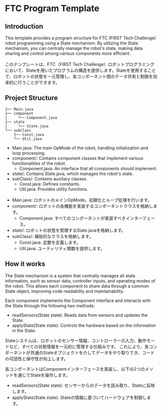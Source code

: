 # FTC Program Template
## Introduction
This template provides a program structure for FTC (FIRST Tech Challenge) robot programming using a State mechanism.
By utilizing the State mechanism, you can centrally manage the robot's state, making data sharing and control among various components more efficient.
<br><br>
このテンプレートは、FTC（FIRST Tech Challenge）ロボットプログラミングにおいて、Stateを用いたプログラムの構造を提供します。Stateを使用することで、ロボットの状態を一元管理し、各コンポーネント間のデータ共有と制御を効率的に行うことができます。

## Project Structure
```
├── Main.java
├── component
│     └── Component.java
├── state
│     └── State.java
└── subClass
    ├── Const.java
    └── Util.java
```
- Main.java: The main OpMode of the robot, handling initialization and loop processing.
- component/: Contains component classes that implement various functionalities of the robot.
  - Component.java: An interface that all components should implement.
- state/: Contains State.java, which manages the robot's state.
- subClass/: Contains auxiliary classes.
  - Const.java: Defines constants.
  - Util.java: Provides utility functions.
<br><br>
- Main.java: ロボットのメインOpMode。初期化とループ処理を行います。
- component/: ロボットの各機能を実装するコンポーネントクラスを格納します。
  - Component.java: すべてのコンポーネントが実装すべきインターフェース。
- state/: ロボットの状態を管理するState.javaを格納します。
- subClass/: 補助的なクラスを格納します。
  - Const.java: 定数を定義します。
  - Util.java: ユーティリティ関数を提供します。

## How it works
The State mechanism is a system that centrally manages all state information, such as sensor data, controller inputs, and operating modes of the robot.
This allows each component to share data through a common State object, improving code readability and maintainability.

Each component implements the Component interface and interacts with the State through the following two methods:
- readSensors(State state): Reads data from sensors and updates the State.
- applyState(State state): Controls the hardware based on the information in the State.

Stateシステムは、ロボットのセンサー情報、コントローラーの入力、動作モードなど、すべての状態情報を一元的に管理する仕組みです。
これにより、各コンポーネントが共通のStateオブジェクトを介してデータをやり取りでき、コードの可読性と保守性が向上します。

各コンポーネントはComponentインターフェースを実装し、以下の2つのメソッドを通じてStateを操作します。
- readSensors(State state): センサーからのデータを読み取り、Stateに反映します。
- applyState(State state): Stateの情報に基づいてハードウェアを制御します。
